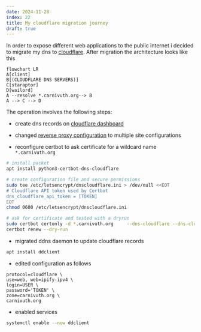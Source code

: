```yaml
---
date: 2024-11-28
index: 22
title: My cloudflare migration journey
draft: true
---
```


In order to expose different web applications to the public internet i decided to migrate my dns to [cloudflare](https://www.cloudflare.com). After migration the architecture looks like this

```mermaid
flowchart LR
A[client]
B[(CLOUDFLARE DNS SERVERS)]
C[staraptor]
D[wailord]
A --resolve *.carnivuth.org--> B
A --> C --> D
```

The operation involves the following steps:

- create dns records on [cloudflare dashboard](https://dash.cloudflare.com)

- changed [reverse proxy configuration](https://github.com/carnivuth/labcraft/commit/d55f66c80fcf24317873a36613daff72b8add1f8) to multiple site configurations

- reconfigure certbot to ask certificate for a wildcard name `*.carnivuth.org`

```bash
# install packet
apt install python3-certbot-dns-cloudflare

# create configuration file and secure permissions
sudo tee /etc/letsencrypt/dnscloudflare.ini > /dev/null <<EOT
# Cloudflare API token used by Certbot
dns_cloudflare_api_token = [TOKEN]
EOT
chmod 0600 /etc/letsencrypt/dnscloudflare.ini

# ask for certificate and tested with a dryrun
sudo certbot certonly -d *.carnivuth.org     --dns-cloudflare --dns-cloudflare-credentials /etc/letsencrypt/dnscloudflare.ini     --post-hook "service nginx reload"     --non-interactive --agree-tos     --email matti200042@gmail.com
certbot renew --dry-run
```

- migrated ddns daemon to update cloudflare records

```bash
apt install ddclient
```

- edited configuration as follows

```text
protocol=cloudflare \
use=web, web=ipify-ipv4 \
login=USER \
password='TOKEN' \
zone=carnivuth.org \
carnivuth.org
```

- enabled services

```bash
systemctl enable --now ddclient
```
